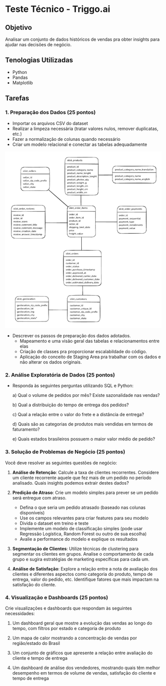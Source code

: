 # Teste Técnico - Triggo.ai 

## Objetivo  
Analisar um conjunto de dados históricos de vendas pra obter insights para ajudar nas decisões de negócio.

## Tenologias Utilizadas  
* Python
* Pandas
* Matplotlib

## Tarefas

### 1. Preparação dos Dados (25 pontos)

- Importar os arquivos CSV do dataset
- Realizar a limpeza necessária (tratar valores nulos, remover duplicatas, etc.)
- Fazer a normalização de colunas quando necessário
- Criar um modelo relacional e conectar as tabelas adequadamente

![Texto alternativo](img/tabela_relacionamentos.png)

- Descrever os passos de preparação dos dados adotados.
   * Mapeamento e uma visão geral das tabelas e relacionamentos entre elas
   * Criação de classes pra proporcionar escalabildade do código.
   * Aplicação do conceito de Staging Area pra trabalhar com os dados e não alterar os dados originais.

### 2. Análise Exploratória de Dados (25 pontos)

- Responda às seguintes perguntas utilizando SQL e Python:
   
   a) Qual o volume de pedidos por mês? Existe sazonalidade nas vendas?
   
   b) Qual a distribuição do tempo de entrega dos pedidos? 
   
   c) Qual a relação entre o valor do frete e a distância de entrega?
   
   d) Quais são as categorias de produtos mais vendidas em termos de faturamento?
   
   e) Quais estados brasileiros possuem o maior valor médio de pedido?

### 3. Solução de Problemas de Negócio (25 pontos)

Você deve resolver as seguintes questões de negócio:

1. **Análise de Retenção**: Calcule a taxa de clientes recorrentes. Considere um cliente recorrente aquele que fez mais de um pedido no período analisado. Quais insights podemos extrair destes dados?

2. **Predição de Atraso**: Crie um modelo simples para prever se um pedido será entregue com atraso. 
   - Defina o que seria um pedido atrasado (baseado nas colunas disponíveis)
   - Use os campos relevantes para criar features para seu modelo
   - Divida o dataset em treino e teste
   - Implemente um modelo de classificação simples (pode usar Regressão Logística, Random Forest ou outro de sua escolha)
   - Avalie a performance do modelo e explique os resultados

3. **Segmentação de Clientes**: Utilize técnicas de clustering para segmentar os clientes em grupos. Analise o comportamento de cada grupo e sugira estratégias de marketing específicas para cada um.

4. **Análise de Satisfação**: Explore a relação entre a nota de avaliação dos clientes e diferentes aspectos como categoria do produto, tempo de entrega, valor do pedido, etc. Identifique fatores que mais impactam na satisfação do cliente.

### 4. Visualização e Dashboards (25 pontos)

Crie visualizações e dashboards que respondam às seguintes necessidades:

1. Um dashboard geral que mostre a evolução das vendas ao longo do tempo, com filtros por estado e categoria de produto

2. Um mapa de calor mostrando a concentração de vendas por região/estado do Brasil

3. Um conjunto de gráficos que apresente a relação entre avaliação do cliente e tempo de entrega

4. Um dashboard de análise dos vendedores, mostrando quais têm melhor desempenho em termos de volume de vendas, satisfação do cliente e tempo de entrega
